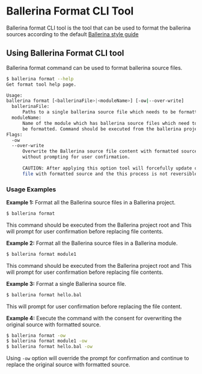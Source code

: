 # Ballerina Format CLI Tool

Ballerina format CLI tool is the tool that can be used to format the ballerina sources
according to the default [Ballerina style guide](https://github.com/ballerina-platform/ballerina-lang/tree/master/docs/style_guide)

## Using Ballerina Format CLI tool

Ballerina format command can be used to format ballerina source files.

```sh
$ ballerina format --help
Get format tool help page.

Usage:
ballerina format [<ballerinaFile>|<moduleName>] [-ow|--over-write]
  ballerinaFile:
      Paths to a single ballerina source file which needs to be formatted.
  moduleName:
      Name of the module which has ballerina source files which need to
      be formatted. Command should be executed from the ballerina project root.
Flags:
  -ow
  --over-write  
      Overwrite the Ballerina source file content with formatted source
      without prompting for user confirmation.
      
      CAUTION: After applying this option tool will forcefully update original source
      file with formatted source and the this process is not reversible.
```

### Usage Examples

**Example 1:** Format all the Ballerina source files in a Ballerina project.
```sh
$ ballerina format
```

This command should be executed from the Ballerina project root and
This will prompt for user confirmation before replacing file contents.

**Example 2:** Format all the Ballerina source files in a Ballerina module.
```sh
$ ballerina format module1
```
This command should be executed from the Ballerina project root and
This will prompt for user confirmation before replacing file contents.

**Example 3:** Format a single Ballerina source file.
```sh
$ ballerina format hello.bal
```
This will prompt for user confirmation before replacing the file content.

**Example 4:** Execute the command with the consent for overwriting the original source with
formatted source.
```sh
$ ballerina format -ow
$ ballerina format module1 -ow
$ ballerina format hello.bal -ow
```

Using `-ow` option will override the prompt for confirmation and continue to replace the original source with
formatted source.
